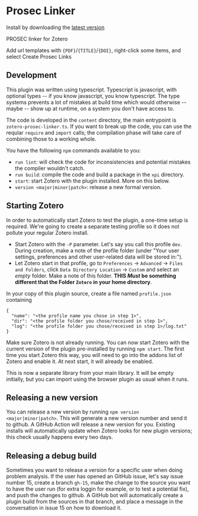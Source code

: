 Prosec Linker
=================

Install by downloading the [latest version](https://github.com/retorquere/zotero-prosec-linker/releases/latest)

PROSEC linker for Zotero

Add url templates with `{PDF}`/`{TITLE}`/`{DOI}`, right-click some items, and select Create Prosec Links

## Development

This plugin was written using typescript. Typescript is javascript,
with optional types -- if you know javascript, you know typescript.
The type systems prevents a lot of mistakes at build time which
would otherwise -- maybe -- show up at runtime, on a system you
don't have access to.

The code is developed in the `content` directory, the main entrypoint
is `zotero-prosec-linker.ts`. If you want to break up the code, you
can use the reqular `require` and `import` calls; the compilation
phase will take care of combining those to a working whole.

You have the following `npm` commands available to you:

* `run lint`: will check the code for inconsistencies and potential mistakes the compiler wouldn't catch.
* `run build`: compile the code and build a package in the `xpi` directory.
* `start`: start Zotero with the plugin installed. More on this below.
* `version <major|minor|patch>`: release a new formal version.

## Starting Zotero

In order to automatically start Zotero to test the plugin, a one-time setup is required. We're going to create a separate testing profile so it does not pollute your regular Zotero install.

* Start Zotero with the `-P` parameter. Let's say you call this profile `dev`. During creation, make a note of the profile folder (under "Your user settings, preferences and other user-related data will be stored in:").
* Let Zotero start in that profile, go to `Preferences` -> `Advanced` -> `Files and Folders`, click `Data Directory Location` -> `Custom` and select an *empty* folder. Make a note of this folder. **THIS *Must* be something different that the Folder `Zotero` in your home directory**.

In your copy of this plugin source, create a file named `profile.json` containing

```
{
  "name": "<the profile name you chose in step 1>",
  "dir": "<the profile folder you chose/received in step 1>",
  "log": "<the profile folder you chose/received in step 1>/log.txt"
}
```

Make sure Zotero is not already running. You can now start Zotero with the current version of the plugin pre-installed by running `npm start`. The first time you start Zotero this way, you will need to go into the addons list of Zotero and enable it. At next start, it will already be enabled.

This is now a separate library from your main library. It will be empty initially, but you can import using the browser plugin as usual when it runs.

## Releasing a new version

You can release a new version by running `npm version <major|minor|patch>`. This will generate a new version number and send it to github. A GitHub Action will release a new version for you. Existing installs will automatically update when Zotero looks for new plugin versions; this check usually happens every two days.

## Releasing a debug build

Sometimes you want to release a version for a specific user when doing problem analysis. If the user has opened an GitHub issue, let's say issue number 15, create a branch `gh-15`, make the change to the source you want to have the user run (for extra loggin for example, or to test a potential fix), and push the changes to github. A GitHub bot will automatically create a plugin build from the sources in that branch, and place a message in the conversation in issue 15 on how to download it.
